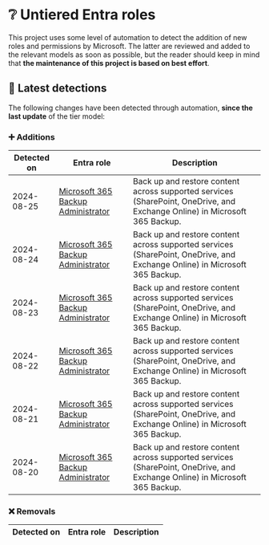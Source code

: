 # ❔ Untiered Entra roles

This project uses some level of automation to detect the addition of new roles and permissions by Microsoft. The latter are reviewed and added to the relevant models as soon as possible, but the reader should keep in mind that **the maintenance of this project is based on best effort**.

## 🔎 Latest detections

The following changes have been detected through automation, **since the last update** of the tier model:

### ➕ Additions

| Detected on | Entra role | Description | 
|---|---|---|
| 2024-08-25 | [Microsoft 365 Backup Administrator](https://graph.microsoft.com/v1.0/directoryRoleTemplates/1707125e-0aa2-4d4d-8655-a7c786c76a25) | Back up and restore content across supported services (SharePoint, OneDrive, and Exchange Online) in Microsoft 365 Backup. |
| 2024-08-24 | [Microsoft 365 Backup Administrator](https://graph.microsoft.com/v1.0/directoryRoleTemplates/1707125e-0aa2-4d4d-8655-a7c786c76a25) | Back up and restore content across supported services (SharePoint, OneDrive, and Exchange Online) in Microsoft 365 Backup. |
| 2024-08-23 | [Microsoft 365 Backup Administrator](https://graph.microsoft.com/v1.0/directoryRoleTemplates/1707125e-0aa2-4d4d-8655-a7c786c76a25) | Back up and restore content across supported services (SharePoint, OneDrive, and Exchange Online) in Microsoft 365 Backup. |
| 2024-08-22 | [Microsoft 365 Backup Administrator](https://graph.microsoft.com/v1.0/directoryRoleTemplates/1707125e-0aa2-4d4d-8655-a7c786c76a25) | Back up and restore content across supported services (SharePoint, OneDrive, and Exchange Online) in Microsoft 365 Backup. |
| 2024-08-21 | [Microsoft 365 Backup Administrator](https://graph.microsoft.com/v1.0/directoryRoleTemplates/1707125e-0aa2-4d4d-8655-a7c786c76a25) | Back up and restore content across supported services (SharePoint, OneDrive, and Exchange Online) in Microsoft 365 Backup. |
| 2024-08-20 | [Microsoft 365 Backup Administrator](https://graph.microsoft.com/v1.0/directoryRoleTemplates/1707125e-0aa2-4d4d-8655-a7c786c76a25) | Back up and restore content across supported services (SharePoint, OneDrive, and Exchange Online) in Microsoft 365 Backup. |

### ❌ Removals

| Detected on | Entra role | Description |
|---|---|---|
